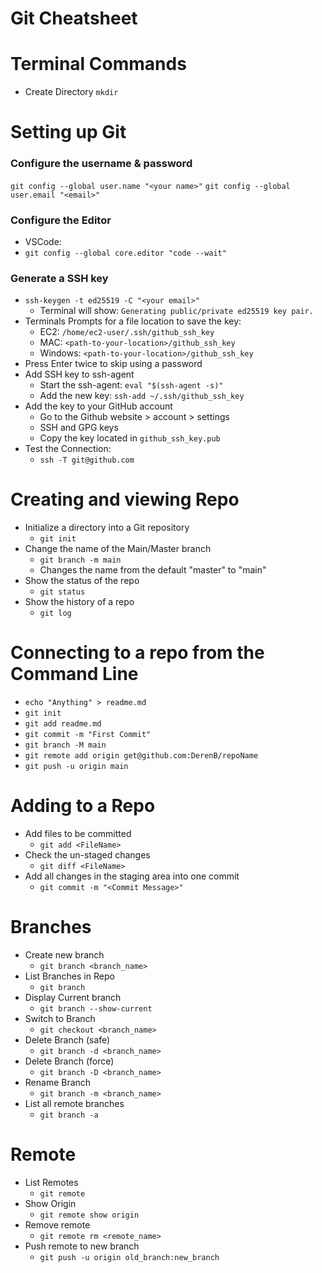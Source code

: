 
# Git Cheatsheet

# Terminal Commands

- Create Directory `mkdir`

# Setting up Git

### Configure the username & password

`git config --global user.name "<your name>"`
`git config --global user.email "<email>"`

### Configure the Editor

- VSCode:
- `git config --global core.editor "code --wait"`

### Generate a SSH key

- `ssh-keygen -t ed25519 -C "<your email>"`
  - Terminal will show: `Generating public/private ed25519 key pair.`
- Terminals Prompts for a file location to save the key:
  - EC2: `/home/ec2-user/.ssh/github_ssh_key`
  - MAC: `<path-to-your-location>/github_ssh_key`
  - Windows: `<path-to-your-location>/github_ssh_key`
- Press Enter twice to skip using a password
- Add SSH key to ssh-agent
  - Start the ssh-agent: `eval "$(ssh-agent -s)"`
  - Add the new key: `ssh-add ~/.ssh/github_ssh_key`
- Add the key to your GitHub account
  - Go to the Github website > account > settings
  - SSH and GPG keys
  - Copy the key located in `github_ssh_key.pub`
- Test the Connection:
  - `ssh -T git@github.com`

# Creating and viewing Repo

- Initialize a directory into a Git repository
  - `git init`
- Change the name of the Main/Master branch
  - `git branch -m main`
  - Changes the name from the default "master" to "main"
- Show the status of the repo
  - `git status`
- Show the history of a repo
  - `git log`

# Connecting to a repo from the Command Line

- `echo "Anything" > readme.md`
- `git init`
- `git add readme.md`
- `git commit -m "First Commit"`
- `git branch -M main`
- `git remote add origin get@github.com:DerenB/repoName`
- `git push -u origin main`

# Adding to a Repo

- Add files to be committed 
  - `git add <FileName>`
- Check the un-staged changes
  - `git diff <FileName>`
- Add all changes in the staging area into one commit
  - `git commit -m "<Commit Message>"`

# Branches

- Create new branch
  - `git branch <branch_name>`
- List Branches in Repo
  - `git branch`
- Display Current branch
  - `git branch --show-current`
- Switch to Branch
  - `git checkout <branch_name>`
- Delete Branch (safe)
  - `git branch -d <branch_name>`
- Delete Branch (force)
  - `git branch -D <branch_name>`
- Rename Branch
  - `git branch -m <branch_name>`
- List all remote branches 
  - `git branch -a`

# Remote

- List Remotes
  - `git remote`
- Show Origin
  - `git remote show origin`
- Remove remote
  - `git remote rm <remote_name>`
- Push remote to new branch
  - `git push -u origin old_branch:new_branch`


